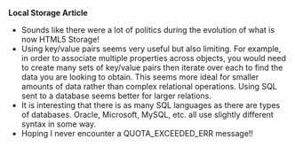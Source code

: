 **Local Storage Article**
* Sounds like there were a lot of politics during the evolution of what is now HTML5 Storage!
* Using key/value pairs seems very useful but also limiting. For example, in order to associate multiple properties across objects, you would need to create many sets of key/value pairs then iterate over each to find the data you are looking to obtain. This seems more ideal for smaller amounts of data rather than complex relational operations. Using SQL sent to a database seems better for larger relations.
* It is interesting that there is as many SQL languages as there are types of databases. Oracle, Microsoft, MySQL, etc. all use slightly different syntax in some way.
* Hoping I never encounter a QUOTA_EXCEEDED_ERR message!!